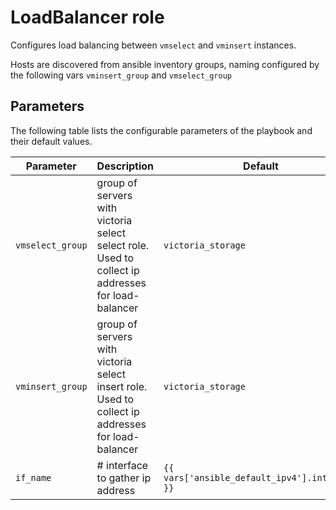 # LoadBalancer role

Configures load balancing between `vmselect` and `vminsert` instances.

Hosts are discovered from ansible inventory groups, naming configured by the following vars `vminsert_group` and `vmselect_group`

## Parameters

The following table lists the configurable parameters of the playbook and their default values.

| Parameter        | Description                                                                                       | Default                                        |
|------------------|---------------------------------------------------------------------------------------------------|------------------------------------------------|
| `vmselect_group` | group of servers with victoria select select role. Used to collect ip addresses for load-balancer | `victoria_storage`                             |
| `vminsert_group` | group of servers with victoria select insert role. Used to collect ip addresses for load-balancer | `victoria_storage`                             |
| `if_name`        | # interface to gather ip address                                                                  | `{{ vars['ansible_default_ipv4'].interface }}` |
